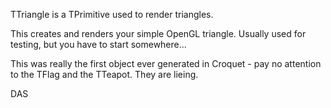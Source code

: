 TTriangle is a TPrimitive used to render triangles.

This creates and renders your simple OpenGL triangle. Usually used for testing, but you have to start somewhere...

This was really the first object ever generated in Croquet - pay no attention to the TFlag and the TTeapot. They are lieing.

DAS